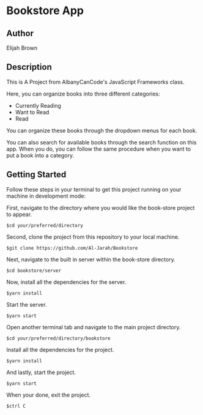 # Bookstore App

## Author
Elijah Brown

## Description
This is A Project from AlbanyCanCode's JavaScript Frameworks class.

Here, you can organize books into three different categories:
* Currently Reading
* Want to Read
* Read

You can organize these books through the dropdown menus for each book.

You can also search for available books through the search function on this app.
When you do, you can follow the same procedure when you want to put a book into a category.

## Getting Started

Follow these steps in your terminal to get this project running on your machine in development mode:

First, navigate to the directory where you would like the book-store project to appear.

```
$cd your/preferred/directory
```

Second, clone the project from this repository to your local machine.

```
$git clone https://github.com/Al-Jarah/Bookstore
```

Next, navigate to the built in server within the book-store directory.

```
$cd bookstore/server
```

Now, install all the dependencies for the server.

```
$yarn install
```

Start the server.

```
$yarn start
```

Open another terminal tab and navigate to the main project directory.

```
$cd your/preferred/directory/bookstore
```

Install all the dependencies for the project.

```
$yarn install
```

And lastly, start the project.

```
$yarn start
```
When your done, exit the project.

```
$ctrl C
```